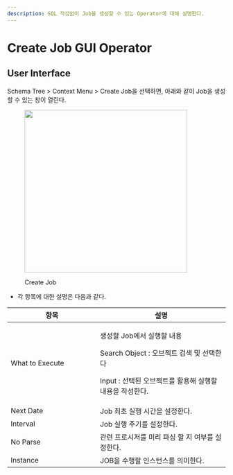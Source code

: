 ```yaml
---
description: SQL 작성없이 Job을 생성할 수 있는 Operator에 대해 설명한다.
---
```


# Create Job GUI Operator

## User Interface

Schema Tree > Context Menu > Create Job을 선택하면, 아래와 같이 Job을 생성할 수 있는 창이 열린다.

<figure><img src="../../../../../.gitbook/assets/image (137).png" alt="" width="375"><figcaption><p>Create Job</p></figcaption></figure>

* 각 항목에 대한 설명은 다음과 같다.

<table><thead><tr><th width="190">항목</th><th>설명</th></tr></thead><tbody><tr><td>What to Execute</td><td><p>생성할 Job에서 실행할 내용</p><p>Search Object : 오브젝트 검색 및 선택한다</p><p>Input : 선택된 오브젝트를 활용해 실행할 내용을 작성한다.</p></td></tr><tr><td>Next Date</td><td>Job 최초 실행 시간을 설정한다.</td></tr><tr><td>Interval</td><td>Job 실행 주기를 설정한다.</td></tr><tr><td>No Parse</td><td>관련 프로시저를 미리 파싱 할 지 여부를 설정한다.</td></tr><tr><td>Instance</td><td>JOB을 수행할 인스턴스를 의미한다.</td></tr></tbody></table>

